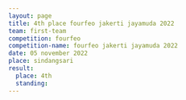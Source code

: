 ```yaml
---
layout: page
title: 4th place fourfeo jakerti jayamuda 2022
team: first-team
competition: fourfeo
competition-name: fourfeo jakerti jayamuda 2022
date: 05 november 2022
place: sindangsari
result:
  place: 4th
  standing:
---
```

